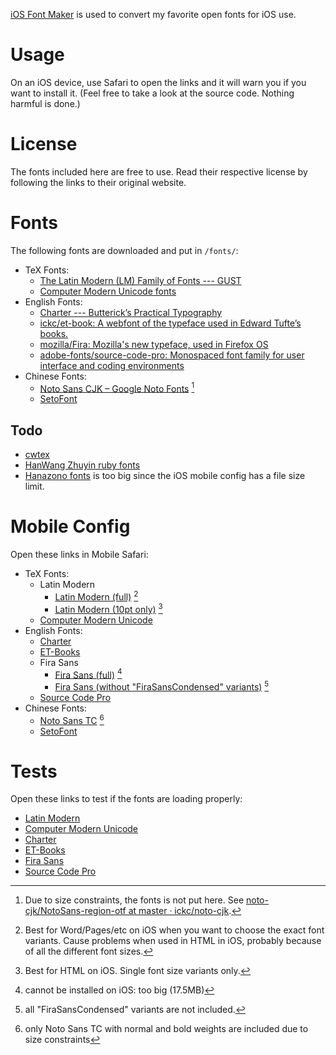 ---
---

[iOS Font Maker](http://thehelpful.com/iosfonts/) is used to convert my favorite open fonts for iOS use.

# Usage #

On an iOS device, use Safari to open the links and it will warn you if you want to install it. (Feel free to take a look at the source code. Nothing harmful is done.)

# License #

The fonts included here are free to use. Read their respective license by following the links to their original website.

# Fonts #

The following fonts are downloaded and put in `/fonts/`:

- TeX Fonts:
	- [The Latin Modern (LM) Family of Fonts --- GUST](http://www.gust.org.pl/projects/e-foundry/latin-modern)
	- [Computer Modern Unicode fonts](http://cm-unicode.sourceforge.net/download.html)
- English Fonts:
	- [Charter --- Butterick’s Practical Typography](http://practicaltypography.com/charter.html)  
	- [ickc/et-book: A webfont of the typeface used in Edward Tufte’s books.](https://github.com/ickc/et-book)  
	- [mozilla/Fira: Mozilla's new typeface, used in Firefox OS](https://github.com/mozilla/Fira)
	- [adobe-fonts/source-code-pro: Monospaced font family for user interface and coding environments](https://github.com/adobe-fonts/source-code-pro)
- Chinese Fonts:
	- [Noto Sans CJK – Google Noto Fonts](https://www.google.com/get/noto/help/cjk/) [^NotoSans]
	- [SetoFont](http://en.justfont.com/fontdetail/147)

[^NotoSans]: Due to size constraints, the fonts is not put here. See [noto-cjk/NotoSans-region-otf at master · ickc/noto-cjk](https://github.com/ickc/noto-cjk/tree/master/NotoSans-region-otf).

## Todo ##

- [cwtex](https://github.com/l10n-tw/cwtex-q-fonts-TTFs)
- [HanWang Zhuyin ruby fonts](http://www.fysh.tc.edu.tw/download/index.php?dir=font/王漢宗48套字型(free)/)
- [Hanazono fonts](http://fonts.jp/hanazono/) is too big since the iOS mobile config has a file size limit.

# Mobile Config #

Open these links in Mobile Safari:

- TeX Fonts:
	- Latin Modern
		- [Latin Modern (full)](mobileconfig/lmodern-full.mobileconfig) [^lmodern-full]
		- [Latin Modern (10pt only)](mobileconfig/lmodern10.mobileconfig) [^lmodern10]
	- [Computer Modern Unicode](mobileconfig/cmunicode.mobileconfig)
- English Fonts:
	- [Charter](mobileconfig/charter.mobileconfig)
	- [ET-Books](mobileconfig/etbembo.mobileconfig)
	- Fira Sans
		- [Fira Sans (full)](mobileconfig/FiraSans-full.mobileconfig) [^FiraSans-full]
		- [Fira Sans (without "FiraSansCondensed" variants)](mobileconfig/FiraSans.mobileconfig) [^FiraSans]
	- [Source Code Pro](mobileconfig/SourceCodePro.mobileconfig)
- Chinese Fonts:
	- [Noto Sans TC](mobileconfig/NotoSansTC.mobileconfig) [^NotoSansTC]
	- [SetoFont](mobileconfig/SetoFont.mobileconfig)

[^lmodern-full]: Best for Word/Pages/etc on iOS when you want to choose the exact font variants. Cause problems when used in HTML in iOS, probably because of all the different font sizes.

[^lmodern10]: Best for HTML on iOS. Single font size variants only.

[^FiraSans-full]: cannot be installed on iOS: too big (17.5MB)

[^FiraSans]: all "FiraSansCondensed" variants are not included.

[^NotoSansTC]: only Noto Sans TC with normal and bold weights are included due to size constraints

# Tests #

Open these links to test if the fonts are loading properly:

- [Latin Modern](tests/test-lmodern.html)
- [Computer Modern Unicode](tests/test-cmunicode.html)
- [Charter](tests/test-charter.html)
- [ET-Books](tests/test-etbembo.html)
- [Fira Sans](tests/test-firasans.html)
- [Source Code Pro](tests/test-sourcecodepro.html)